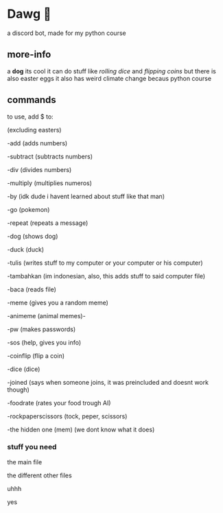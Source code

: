 # Dawg 🐶
a discord bot, made for my python course


## more-info
a **dog**
its cool
it can do stuff like *rolling dice* and *flipping coins*
but there is also easter eggs
it also has weird climate change becaus python course

## commands

to use, add $ to:

(excluding easters)

-add (adds numbers)

-subtract (subtracts numbers)

-div (divides numbers)

-multiply (multiplies numeros)

-by (idk dude i havent learned about stuff like that man)

-go (pokemon)

-repeat (repeats a message)

-dog (shows dog)

-duck (duck)

-tulis (writes stuff to my computer or your computer or his computer)

-tambahkan (im indonesian, also, this adds stuff to said computer file)

-baca (reads file)

-meme (gives you a random meme)

-animeme (animal memes)-

-pw (makes passwords)

-sos (help, gives you info)

-coinflip (flip a coin)

-dice (dice)

-joined (says when someone joins, it was preincluded and doesnt work though)

-foodrate (rates your food trough AI)

-rockpaperscissors (tock, peper, scissors)

-the hidden one (mem) (we dont know what it does)

### stuff you need

the main file

the different other files

uhhh

yes
